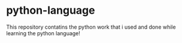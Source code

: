 # python-language
This repository contatins the python work that i used and done while learning the python language!
